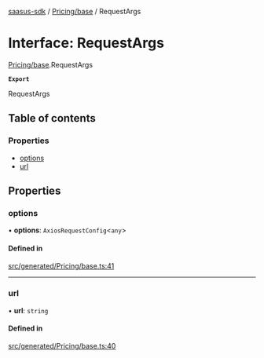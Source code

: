 [saasus-sdk](../README.md) / [Pricing/base](../modules/Pricing_base.md) / RequestArgs

# Interface: RequestArgs

[Pricing/base](../modules/Pricing_base.md).RequestArgs

**`Export`**

RequestArgs

## Table of contents

### Properties

- [options](Pricing_base.RequestArgs.md#options)
- [url](Pricing_base.RequestArgs.md#url)

## Properties

### options

• **options**: `AxiosRequestConfig`\<`any`\>

#### Defined in

[src/generated/Pricing/base.ts:41](https://github.com/saasus-platform/saasus-sdk-javascript/blob/c67ac22/src/generated/Pricing/base.ts#L41)

___

### url

• **url**: `string`

#### Defined in

[src/generated/Pricing/base.ts:40](https://github.com/saasus-platform/saasus-sdk-javascript/blob/c67ac22/src/generated/Pricing/base.ts#L40)
